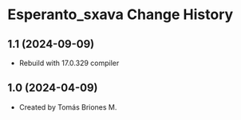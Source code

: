 Esperanto_sxava Change History
====================

1.1 (2024-09-09)
----------------
* Rebuild with 17.0.329 compiler

1.0 (2024-04-09)
----------------
* Created by Tomás Briones M.
